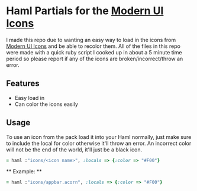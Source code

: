 # Haml Partials for the [Modern UI Icons][Modern UI Icons]

I made this repo due to wanting an easy way to load in the icons from [Modern UI Icons][Modern UI Icons] and be able to recolor them. All of the files in this repo were made with a quick ruby script I cooked up in about a 5 minute time period so please report if any of the icons are broken/incorrect/throw an error.

## Features
* Easy load in
* Can color the icons easily


## Usage
To use an icon from the pack load it into your Haml normally, just make sure to include the local for color otherwise it'll throw an error. An incorrect color will not be the end of the world, it'll just be a black icon.

```ruby
= haml :"icons/<icon name>", :locals => {:color => "#F00"}
```

** Example: **
```ruby
= haml :"icons/appbar.acorn", :locals => {:color => "#F00"}
```

[Modern UI Icons]: http://modernuiicons.com/